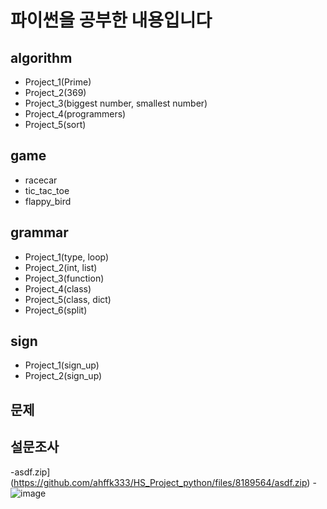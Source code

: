 파이썬을 공부한 내용입니다
=========================



algorithm
---------
- Project_1(Prime)
- Project_2(369)
- Project_3(biggest number, smallest number)
- Project_4(programmers)
- Project_5(sort)


game
----
- racecar
- tic_tac_toe
- flappy_bird


grammar
-------
- Project_1(type, loop)
- Project_2(int, list)
- Project_3(function)
- Project_4(class)
- Project_5(class, dict)
- Project_6(split)


sign
----
- Project_1(sign_up)
- Project_2(sign_up)


문제
--

설문조사
--- 
-asdf.zip](https://github.com/ahffk333/HS_Project_python/files/8189564/asdf.zip)
-![image](https://user-images.githubusercontent.com/88918799/156861923-722db3ff-ad1c-46be-8298-ea7fa974df4e.png)

